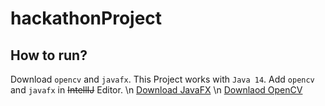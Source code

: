 # hackathonProject
## How to run?
Download `opencv` and `javafx`. This Project works with `Java 14`.
Add `opencv` and `javafx` in ~~IntellIJ~~ Editor.
\n
[Download JavaFX](https://gluonhq.com/products/javafx/)
\n
[Downlaod OpenCV](https://opencv.org/releases/)
